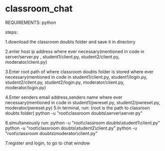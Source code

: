 # classroom_chat

REQUIREMENTS:
      python
      

steps:

1.download the classroom doubts folder and save it in directory

2.enter host ip address where ever necessary(mentioned in code in server/server.py , student1/client.py, student2/client.py, moderator/client.py)

3.Enter root path of where classroom doubts folder is stored where ever necessary(mentioned in code in student1/client.py, student1/login.py, student2/client.py, student2/login.py, moderator/client.py, moderator/login.py)

4.Enter senders email address,senders name where ever necessary(mentioned in code in  student1/pwreset.py, student2/pwreset.py, moderator/pwreset.py)
5.In terminal, run: (root is the path to classroon doubts folder)
      python -u "root\classroom doubts\server\server.py"
      
6.simultaneously run:
      python -u "root\classroom doubts\student1\client.py"
      python -u "root\classroom doubts\student2\client.py"
      python -u "root\classroom doubts\moderator\client.py"
      
7.register and login, to go to chat window
